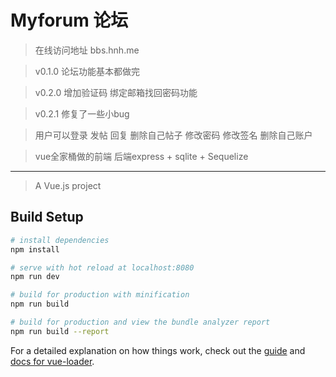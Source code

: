 # Myforum 论坛

> 在线访问地址 bbs.hnh.me

> v0.1.0 论坛功能基本都做完

> v0.2.0 增加验证码 绑定邮箱找回密码功能

> v0.2.1 修复了一些小bug

> 用户可以登录 发帖 回复 删除自己帖子 修改密码 修改签名  删除自己账户

> vue全家桶做的前端 后端express + sqlite + Sequelize

----
> A Vue.js project

## Build Setup

``` bash
# install dependencies
npm install

# serve with hot reload at localhost:8080
npm run dev

# build for production with minification
npm run build

# build for production and view the bundle analyzer report
npm run build --report
```

For a detailed explanation on how things work, check out the [guide](http://vuejs-templates.github.io/webpack/) and [docs for vue-loader](http://vuejs.github.io/vue-loader).
